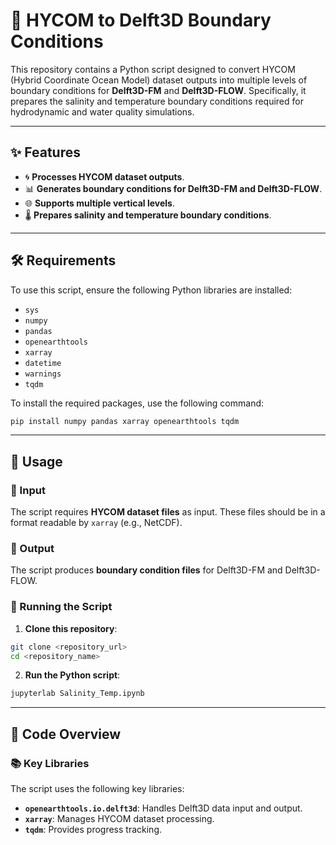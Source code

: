 # 🌊 HYCOM to Delft3D Boundary Conditions

This repository contains a Python script designed to convert HYCOM (Hybrid Coordinate Ocean Model) dataset outputs into multiple levels of boundary conditions for **Delft3D-FM** and **Delft3D-FLOW**. Specifically, it prepares the salinity and temperature boundary conditions required for hydrodynamic and water quality simulations.

---

## ✨ Features
- 🌀 **Processes HYCOM dataset outputs**.
- 📊 **Generates boundary conditions for Delft3D-FM and Delft3D-FLOW**.
- 🌐 **Supports multiple vertical levels**.
- 🌡️ **Prepares salinity and temperature boundary conditions**.

---

## 🛠️ Requirements

To use this script, ensure the following Python libraries are installed:

- `sys`
- `numpy`
- `pandas`
- `openearthtools`
- `xarray`
- `datetime`
- `warnings`
- `tqdm`

To install the required packages, use the following command:

```bash
pip install numpy pandas xarray openearthtools tqdm
```

---

## 🚀 Usage

### 🔹 Input
The script requires **HYCOM dataset files** as input. These files should be in a format readable by `xarray` (e.g., NetCDF).

### 🔹 Output
The script produces **boundary condition files** for Delft3D-FM and Delft3D-FLOW.

### 🔹 Running the Script
1. **Clone this repository**:

```bash
git clone <repository_url>
cd <repository_name>
```

2. **Run the Python script**:

```bash
jupyterlab Salinity_Temp.ipynb
```

---

## 📂 Code Overview

### 📚 Key Libraries
The script uses the following key libraries:
- **`openearthtools.io.delft3d`**: Handles Delft3D data input and output.
- **`xarray`**: Manages HYCOM dataset processing.
- **`tqdm`**: Provides progress tracking.

